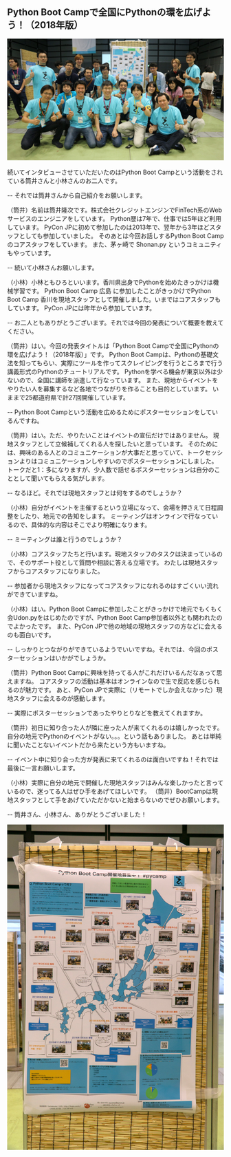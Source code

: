 ## Python Boot Campで全国にPythonの環を広げよう！（2018年版）

![全国から集まったコアスタッフ、現地スタッフ、TAのみなさん](./_static/02_01.jpg)

続いてインタビューさせていただいたのはPython Boot Campという活動をされている筒井さんと小林さんのお二人です。

-- それでは筒井さんから自己紹介をお願いします。

（筒井）名前は筒井隆次です。株式会社クレジットエンジンでFinTech系のWebサービスのエンジニアをしています。
Python歴は7年で、仕事では5年ほど利用しています。
PyCon JPに初めて参加したのは2013年で、翌年から3年ほどスタッフとしても参加していました。
そのあとは今回お話しするPython Boot Campのコアスタッフをしています。
また、茅ヶ崎で Shonan.py というコミュニティもやっています。

-- 続いて小林さんお願いします。

（小林）小林ともひろといいます。香川県出身でPythonを始めたきっかけは機械学習です。
Python Boot Camp 広島 に参加したことがきっかけでPython Boot Camp 香川を現地スタッフとして開催しました。いまではコアスタッフもしています。
PyCon JPには昨年から参加しています。

-- お二人ともありがとうございます。それでは今回の発表について概要を教えてください。

（筒井）はい。今回の発表タイトルは「Python Boot Campで全国にPythonの環を広げよう！（2018年版）」です。
Python Boot Campは、Pythonの基礎文法を知ってもらい、実際にツールを作ってスクレイピングを行うところまで行う講義形式のPythonのチュートリアルです。
Pythonを学べる機会が東京以外は少ないので、全国に講師を派遣して行なっています。
また、現地からイベントをやりたい人を募集するなど各地でつながりを作ることも目的としています。
いままで25都道府県で計27回開催しています。

-- Python Boot Campという活動を広めるためにポスターセッションをしているんですね。

（筒井）はい。ただ、やりたいことはイベントの宣伝だけではありません。
現地スタッフとして立候補してくれる人を探したいと思っています。
そのためには、興味のある人とのコミュニケーションが大事だと思っていて、トークセッションよりはコミュニケーションしやすいのでポスターセッションにしました。
トークだと1：多になりますが、少人数で話せるポスターセッションは自分のこととして聞いてもらえる気がします。

-- なるほど。それでは現地スタッフとは何をするのでしょうか？

（小林）自分がイベントを主催するという立場になって、会場を押さえて日程調整をしたり、地元での告知をします。
ミーティングはオンラインで行なっているので、具体的な内容はそこでより明確になります。

-- ミーティングは誰と行うのでしょうか？

（小林）コアスタッフたちと行います。現地スタッフのタスクは決まっているので、そのサポート役として質問や相談に答える立場です。
わたしは現地スタッフからコアスタッフになりました。

-- 参加者から現地スタッフになってコアスタッフになれるのはすごくいい流れができていますね。

（小林）はい。Python Boot Campに参加したことがきっかけで地元でもくもく会Udon.pyをはじめたのですが、Python Boot Camp参加者以外とも関われたのでよかったです。
また、PyCon JPで他の地域の現地スタッフの方などに会えるのも面白いです。

-- しっかりとつながりができているようでいいですね。それでは、今回のポスターセッションはいかがでしょうか。

（筒井）Python Boot Campに興味を持ってる人がこれだけいるんだなぁって思えますね。
コアスタッフの活動は基本はオンラインなので生で反応を感じられるのが魅力です。
あと、PyCon JPで実際に（リモートでしか会えなかった）現地スタッフに会えるのが感動します。

-- 実際にポスターセッションであったやりとりなどを教えてくれますか。

（筒井）初日に知り合った人が隣に座った人が来てくれるのは嬉しかったです。
自分の地元でPythonのイベントがない。。。という話もありました。
あとは単純に聞いたことないイベントだから来たという方もいますね。

-- イベント中に知り合った方が発表に来てくれるのは面白いですね！それでは最後に一言お願いします。

（小林）実際に自分の地元で開催した現地スタッフはみんな楽しかったと言っているので、迷ってる人はぜひ手をあげてほしいです。
（筒井）BootCampは現地スタッフとして手をあげていただかないと始まらないのでぜひお願いします。

-- 筒井さん、小林さん、ありがとうございました！

![Python Boot Campで全国にPythonの環を広げよう！（2018年版）のポスター](./_static/02_02.jpg)
